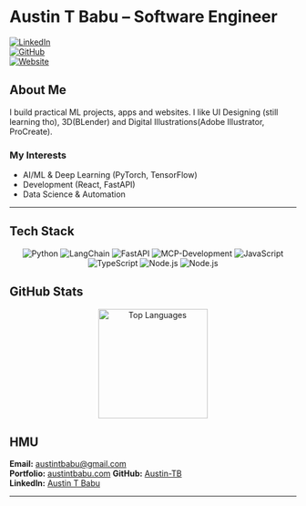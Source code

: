 # Austin T Babu – Software Engineer  

[![LinkedIn](https://img.shields.io/badge/LinkedIn-Profile-blue?style=flat&logo=linkedin)](http://www.linkedin.com/in/austin-t-babu/)  
[![GitHub](https://img.shields.io/badge/GitHub-Portfolio-white?style=flat&logo=github)](https://github.com/Austin-TB)  
[![Website](https://img.shields.io/badge/Portfolio-Live-brightgreen?style=flat&logo=vercel)](https://austintbabu.vercel.app/)  

## About Me  

I build practical ML projects, apps and websites. I like UI Designing (still learning tho), 3D(BLender) and Digital Illustrations(Adobe Illustrator, ProCreate).
### My Interests 
- AI/ML & Deep Learning (PyTorch, TensorFlow)
- Development (React, FastAPI)
- Data Science & Automation

---
## Tech Stack

<p align="center">
  <img src="https://img.shields.io/badge/Python-3776AB?style=for-the-badge&logo=python&logoColor=white" alt="Python"/>
  <img src="https://img.shields.io/badge/LangChain-00A2D7?style=for-the-badge" alt="LangChain"/>
  <img src="https://img.shields.io/badge/FastAPI-339933?style=for-the-badge&logo=fastapi&logoColor=white" alt="FastAPI"/>
  <img src="https://img.shields.io/badge/MCP-512BD4?style=for-the-badge" alt="MCP-Development"/>
  <img src="https://img.shields.io/badge/JavaScript-F7DF1E?style=for-the-badge&logo=javascript&logoColor=black" alt="JavaScript"/>
  <img src="https://img.shields.io/badge/TypeScript-F7DF1E?style=for-the-badge&logo=typescript&logoColor=black" alt="TypeScript"/>
  <img src="https://img.shields.io/badge/Node.js-339933?style=for-the-badge&logo=nodedotjs&logoColor=white" alt="Node.js"/>
  <img src="https://img.shields.io/badge/Figma-339933?style=for-the-badge&logo=figma&logoColor=white" alt="Node.js"/>
</p>

## GitHub Stats

<div align="center">
  <img src="https://github-readme-stats.vercel.app/api/top-langs/?username=Austin-TB&layout=compact&theme=dark" alt="Top Languages" height="192"/>
</div>

## HMU  

**Email:** [austintbabu@gmail.com](mailto:austintbabu@gmail.com)  
**Portfolio:** [austintbabu.com](https://austintbabu.com)
**GitHub:** [Austin-TB](https://github.com/Austin-TB)  
**LinkedIn:** [Austin T Babu](http://www.linkedin.com/in/austin-t-babu/)  

---
